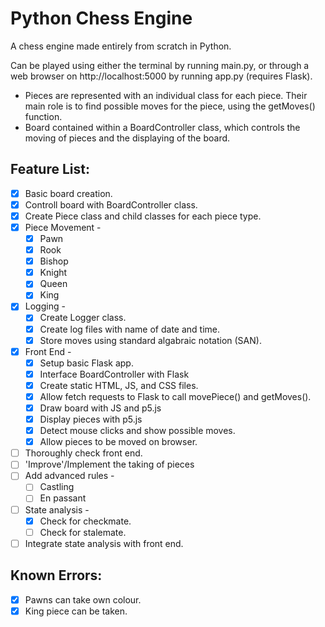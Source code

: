 # Python Chess Engine
A chess engine made entirely from scratch in Python.

Can be played using either the terminal by running main.py, or through a web browser on http://localhost:5000 by running app.py (requires Flask).

- Pieces are represented with an individual class for each piece. Their main role is to find possible moves for the piece, using the getMoves() function.
- Board contained within a BoardController class, which controls the moving of pieces and the displaying of the board.

##  Feature List:
- [x] Basic board creation.
- [x] Controll board with BoardController class.
- [x] Create Piece class and child classes for each piece type.
- [x] Piece Movement -
    - [x] Pawn
    - [x] Rook
    - [x] Bishop
    - [x] Knight
    - [x] Queen
    - [x] King
- [x] Logging -
    - [x] Create Logger class.
    - [x] Create log files with name of date and time.
    - [x] Store moves using standard algabraic notation (SAN).
- [x] Front End -
    - [x] Setup basic Flask app.
    - [x] Interface BoardController with Flask
    - [x] Create static HTML, JS, and CSS files.
    - [x] Allow fetch requests to Flask to call movePiece() and getMoves(). 
    - [x] Draw board with JS and p5.js
    - [x] Display pieces with p5.js
    - [x] Detect mouse clicks and show possible moves.
    - [x] Allow pieces to be moved on browser.
- [ ] Thoroughly check front end.
- [ ] 'Improve'/Implement the taking of pieces
- [ ] Add advanced rules -
    - [ ] Castling
    - [ ] En passant
- [ ] State analysis -
    - [x] Check for checkmate.
    - [ ] Check for stalemate.
- [ ] Integrate state analysis with front end.

## Known Errors:
- [x] Pawns can take own colour.
- [x] King piece can be taken.